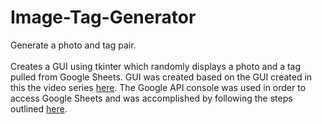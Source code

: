 # Image-Tag-Generator
Generate a photo and tag pair.
<br/>
<br/>
Creates a GUI using tkinter which randomly displays a photo and a tag pulled from Google Sheets. GUI was created based on the GUI created in this the video series [here](https://www.youtube.com/playlist?list=PLQVvvaa0QuDclKx-QpC9wntnURXVJqLyk). The Google API console was used in order to access Google Sheets and was accomplished by following the steps outlined [here](https://www.twilio.com/blog/2017/02/an-easy-way-to-read-and-write-to-a-google-spreadsheet-in-python.html).

